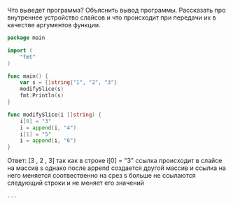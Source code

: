 Что выведет программа? Объяснить вывод программы. Рассказать про внутреннее устройство слайсов и что происходит при передачи их в качестве аргументов функции.

```go
package main

import (
	"fmt"
)

func main() {
	var s = []string{"1", "2", "3"}
	modifySlice(s)
	fmt.Println(s)
}

func modifySlice(i []string) {
	i[0] = "3"
	i = append(i, "4")
	i[1] = "5"
	i = append(i, "6")
}
```

Ответ:
[3 , 2 , 3]
так как в строке i[0] = "3" ссылка происходит в слайсе на массив s
однако после append создается другой массив и ссылка на него меняется
соотвественно на срез s больше не ссылаются следующий строки и не меняет его значений

```
...

```
